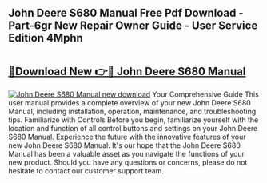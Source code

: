 ## John Deere S680 Manual Free Pdf Download - Part-6gr New Repair Owner Guide - User Service Edition 4Mphn

# <h2><a href="http://bc87506.oget.top/?id=John+Deere+S680+Manual">🔗Download New 👉🔴 John Deere S680 Manual</a></h2>

[![John Deere S680 Manual new download](https://i.imgur.com/5g1atiW.png)](http://bc87506.oget.top/?id=John+Deere+S680+Manual)
Your Comprehensive Guide This user manual provides a complete overview of your new John Deere S680 Manual, including installation, operation, maintenance, and troubleshooting tips. Familiarize with Controls Before you begin, familiarize yourself with the location and function of all control buttons and settings on your John Deere S680 Manual. Experience the future with the innovative features of your new John Deere S680 Manual. It's our hope that the John Deere S680 Manual has been a valuable asset as you navigate the functions of your new product. Should you have any questions or concerns, please do not hesitate to contact our customer support team.
